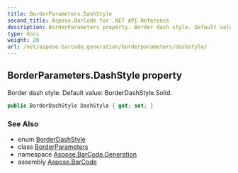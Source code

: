 ```yaml
---
title: BorderParameters.DashStyle
second_title: Aspose.BarCode for .NET API Reference
description: BorderParameters property. Border dash style. Default value BorderDashStyle.Solid
type: docs
weight: 20
url: /net/aspose.barcode.generation/borderparameters/dashstyle/
---
```

## BorderParameters.DashStyle property

Border dash style. Default value: BorderDashStyle.Solid.

```csharp
public BorderDashStyle DashStyle { get; set; }
```

### See Also

* enum [BorderDashStyle](../../borderdashstyle/)
* class [BorderParameters](../)
* namespace [Aspose.BarCode.Generation](../../borderparameters/)
* assembly [Aspose.BarCode](../../../)


